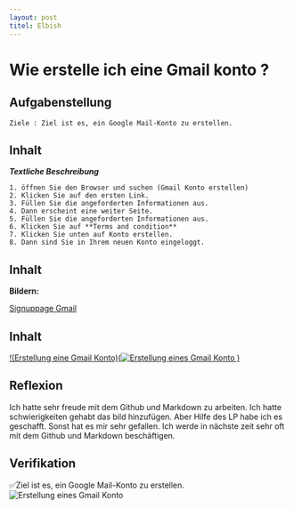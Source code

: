 ```yaml
---
layout: post
titel: Elbish
---
```

# Wie erstelle ich eine Gmail konto ?
## Aufgabenstellung
    Ziele : Ziel ist es, ein Google Mail-Konto zu erstellen.

## Inhalt
***Textliche Beschreibung***

    1. öffnen Sie den Browser und suchen (Gmail Konto erstellen)
    2. Klicken Sie auf den ersten Link.
    3. Füllen Sie die angeforderten Informationen aus.
    4. Dann erscheint eine weiter Seite.
    5. Füllen Sie die angeforderten Informationen aus.
    6. Klicken Sie auf **Terms and condition**
    7. Klicken Sie unten auf Konto erstellen.
    8. Dann sind Sie in Ihrem neuen Konto eingeloggt.
    


## Inhalt
**Bildern:**

[Signuppage Gmail](https://user-images.githubusercontent.com/78097812/129749307-26db1b2d-9fbe-4ea6-93aa-da25aa0c0451.png)

## Inhalt
[!(Erstellung eine Gmail Konto)(![Erstellung eines Gmail Konto](https://user-images.githubusercontent.com/78097812/129754568-4e86eb83-3bcf-4e86-bdcf-1dc095d215e6.png)
)](https://www.youtube.com/watch?v=TRnZYzJv6D8)


## Reflexion

Ich hatte sehr freude mit dem Github und Markdown zu arbeiten. Ich hatte schwierigkeiten gehabt das bild hinzufügen. Aber Hilfe des LP habe ich es geschafft. Sonst hat es mir sehr gefallen. Ich werde in nächste zeit sehr oft mit dem Github und Markdown beschäftigen.


## Verifikation

✅Ziel ist es, ein Google Mail-Konto zu erstellen.
![Erstellung eines Gmail Konto](https://user-images.githubusercontent.com/78097812/129754538-25bb7860-fe83-4bbe-ad40-7b834b8395a7.png)


